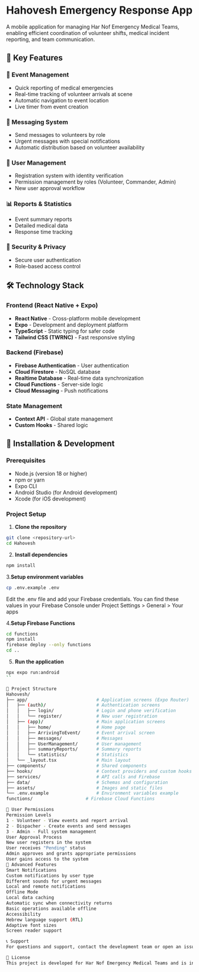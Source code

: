 # Hahovesh Emergency Response App

A mobile application for managing Har Nof Emergency Medical Teams, enabling efficient coordination of volunteer shifts, medical incident reporting, and team communication.

## 📱 Key Features

### 🚨 Event Management
- Quick reporting of medical emergencies
- Real-time tracking of volunteer arrivals at scene
- Automatic navigation to event location
- Live timer from event creation

### 📢 Messaging System
- Send messages to volunteers by role
- Urgent messages with special notifications
- Automatic distribution based on volunteer availability

### 👥 User Management
- Registration system with identity verification
- Permission management by roles (Volunteer, Commander, Admin)
- New user approval workflow

### 📊 Reports & Statistics
- Event summary reports
- Detailed medical data
- Response time tracking

### 🔐 Security & Privacy
- Secure user authentication
- Role-based access control

## 🛠 Technology Stack

### Frontend (React Native + Expo)
- **React Native** - Cross-platform mobile development
- **Expo** - Development and deployment platform
- **TypeScript** - Static typing for safer code
- **Tailwind CSS (TWRNC)** - Fast responsive styling

### Backend (Firebase)
- **Firebase Authentication** - User authentication
- **Cloud Firestore** - NoSQL database
- **Realtime Database** - Real-time data synchronization
- **Cloud Functions** - Server-side logic
- **Cloud Messaging** - Push notifications

### State Management
- **Context API** - Global state management
- **Custom Hooks** - Shared logic

## 🚀 Installation & Development

### Prerequisites
- Node.js (version 18 or higher)
- npm or yarn
- Expo CLI
- Android Studio (for Android development)
- Xcode (for iOS development)

### Project Setup

1. **Clone the repository**
```bash
git clone <repository-url>
cd Hahovesh
```

2. **Install dependencies**
```bash
npm install
```

3.**Setup environment variables**
```bash
cp .env.example .env
```
Edit the .env file and add your Firebase credentials. You can find these values in your Firebase Console under Project Settings > General > Your apps

4.**Setup Firebase Functions**
```bash
cd functions
npm install
firebase deploy --only functions
cd ..
```
5. **Run the application**
```bash
npx expo run:android
``

📁 Project Structure
Hahovesh/
├── app/                          # Application screens (Expo Router)
│   ├── (auth)/                   # Authentication screens
│   │   ├── login/                # Login and phone verification
│   │   └── register/             # New user registration
│   ├── (app)/                    # Main application screens
│   │   ├── home/                 # Home page
│   │   ├── ArrivingToEvent/      # Event arrival screen
│   │   ├── messages/             # Messages
│   │   ├── UserManagement/       # User management
│   │   ├── summaryReports/       # Summary reports
│   │   └── statistics/           # Statistics
│   └── _layout.tsx               # Main layout
├── components/                   # Shared components
├── hooks/                        # Context providers and custom hooks
├── services/                     # API calls and Firebase
├── data/                         # Schemas and configuration
├── assets/                       # Images and static files
└── .env.example                  # Environment variables example
functions/                    # Firebase Cloud Functions

👤 User Permissions
Permission Levels
1 - Volunteer - View events and report arrival
2 - Dispacher - Create events and send messages
3 - Admin - Full system management
User Approval Process
New user registers in the system
User receives "Pending" status
Admin approves and grants appropriate permissions
User gains access to the system
📱 Advanced Features
Smart Notifications
Custom notifications by user type
Different sounds for urgent messages
Local and remote notifications
Offline Mode
Local data caching
Automatic sync when connectivity returns
Basic operations available offline
Accessibility
Hebrew language support (RTL)
Adaptive font sizes
Screen reader support

📞 Support
For questions and support, contact the development team or open an issue on GitHub.

📄 License
This project is developed for Har Nof Emergency Medical Teams and is intended for organizational use only.